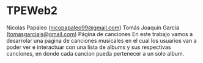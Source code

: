 # TPEWeb2
Nicolas Papaleo (nicopapaleo99@gmail.com)
Tomás Joaquín García (tomasgarciajs@gmail.com)
Página de canciones 
En este trabajo vamos a desarrolar una pagina de canciones musicales en el cual los usuarios van a poder ver e interactuar con una lista de albums y sus respectivas canciones, en donde cada cancion pueda pertenecer a un solo album.
